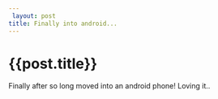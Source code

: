 ```yaml
---
 layout: post
title: Finally into android...
--- 
```

 {{post.title}}
======================================================
<p>Finally after so long moved into an android phone! Loving it..</p>